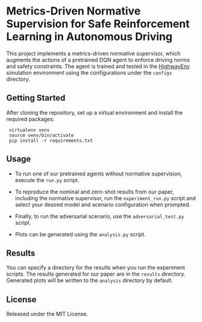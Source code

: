 # Metrics‑Driven Normative Supervision for Safe Reinforcement Learning in Autonomous Driving

This project implements a metrics-driven normative supervisor, which augments the actions of a pretrained DQN agent to enforce driving norms and safety constraints. The agent is trained and tested in the [HighwayEnv](https://github.com/Farama-Foundation/HighwayEnv/tree/master) simulation environment using the configurations under the `configs` directory.

## Getting Started

After cloning the repository, set up a virtual environment and install the required packages:
 
     virtualenv venv
     source venv/bin/activate
     pip install -r requirements.txt

## Usage

- To run one of our pretrained agents without normative supervision, execute the `run.py` script.

- To reproduce the nominal and zero-shot results from our paper, including the normative supervisor, run the `experiment_run.py` script and select your desired model and scenario configuration when prompted.

- Finally, to run the adversarial scenario, use the `adversarial_test.py` script.

- Plots can be generated using the `analysis.py` script.

## Results

You can specify a directory for the results when you run the experiment scripts. The results generated for our paper are in the `results` directory. Generated plots will be written to the `analysis` directory by default.


## License

Released under the MIT License.
